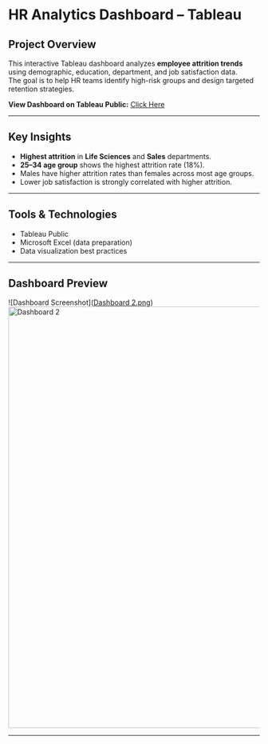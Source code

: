 # HR Analytics Dashboard – Tableau

##  Project Overview
This interactive Tableau dashboard analyzes **employee attrition trends** using demographic, education, department, and job satisfaction data.  
The goal is to help HR teams identify high-risk groups and design targeted retention strategies.

**View Dashboard on Tableau Public:** [Click Here](https://public.tableau.com/views/dashboardrecreated/Dashboard2)

---

## Key Insights
- **Highest attrition** in **Life Sciences** and **Sales** departments.
- **25–34 age group** shows the highest attrition rate (18%).
- Males have higher attrition rates than females across most age groups.
- Lower job satisfaction is strongly correlated with higher attrition.

---

## Tools & Technologies
- Tableau Public
- Microsoft Excel (data preparation)
- Data visualization best practices

---

## Dashboard Preview
![Dashboard Screenshot]([Dashboard 2.png](https://github.com/sarfraspc/hr-analytics-dashboard-tableau/blob/6289cf80d23de9ee738db0bc9385183315e4aa93/Dashboard%202.png))
<img width="1518" height="843" alt="Dashboard 2" src="https://github.com/user-attachments/assets/ad2b298e-1d91-49a0-80f3-99ce32ec066f" />


---
